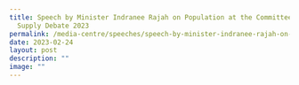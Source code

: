 ```yaml
---
title: Speech by Minister Indranee Rajah on Population at the Committee of
  Supply Debate 2023
permalink: /media-centre/speeches/speech-by-minister-indranee-rajah-on-population-at-the-cos-2023/
date: 2023-02-24
layout: post
description: ""
image: ""
---
```

